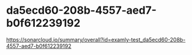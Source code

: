 # da5ecd60-208b-4557-aed7-b0f612239192
https://sonarcloud.io/summary/overall?id=examly-test_da5ecd60-208b-4557-aed7-b0f612239192
